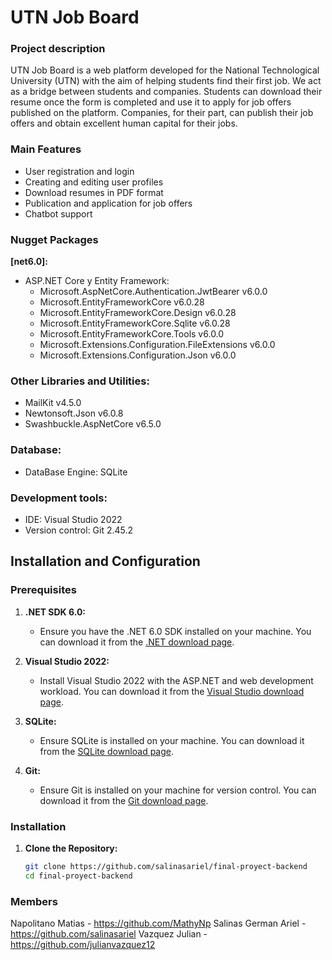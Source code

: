 # UTN Job Board

### Project description
UTN Job Board is a web platform developed for the National Technological University (UTN) with the aim of helping students find their first job. We act as a bridge between students and companies. Students can download their resume once the form is completed and use it to apply for job offers published on the platform. Companies, for their part, can publish their job offers and obtain excellent human capital for their jobs.

### Main Features
- User registration and login
- Creating and editing user profiles
- Download resumes in PDF format
- Publication and application for job offers
- Chatbot support

### Nugget Packages
**[net6.0]:**
- ASP.NET Core y Entity Framework:
  - Microsoft.AspNetCore.Authentication.JwtBearer v6.0.0
  - Microsoft.EntityFrameworkCore v6.0.28
  - Microsoft.EntityFrameworkCore.Design v6.0.28
  - Microsoft.EntityFrameworkCore.Sqlite v6.0.28
  - Microsoft.EntityFrameworkCore.Tools v6.0.0
  - Microsoft.Extensions.Configuration.FileExtensions v6.0.0
  - Microsoft.Extensions.Configuration.Json v6.0.0

### Other Libraries and Utilities:
- MailKit v4.5.0
- Newtonsoft.Json v6.0.8
- Swashbuckle.AspNetCore v6.5.0

### Database:
- DataBase Engine: SQLite

### Development tools:
- IDE: Visual Studio 2022
- Version control: Git 2.45.2

## Installation and Configuration

### Prerequisites
1. **.NET SDK 6.0:**
   - Ensure you have the .NET 6.0 SDK installed on your machine. You can download it from the [.NET download page](https://dotnet.microsoft.com/download/dotnet/6.0).
   
2. **Visual Studio 2022:**
   - Install Visual Studio 2022 with the ASP.NET and web development workload. You can download it from the [Visual Studio download page](https://visualstudio.microsoft.com/downloads/).

3. **SQLite:**
   - Ensure SQLite is installed on your machine. You can download it from the [SQLite download page](https://www.sqlite.org/download.html).

4. **Git:**
   - Ensure Git is installed on your machine for version control. You can download it from the [Git download page](https://git-scm.com/downloads).

### Installation
1. **Clone the Repository:**
   ```bash
   git clone https://github.com/salinasariel/final-proyect-backend
   cd final-proyect-backend

### Members
Napolitano Matias - https://github.com/MathyNp
Salinas German Ariel - https://github.com/salinasariel
Vazquez Julian - https://github.com/julianvazquez12